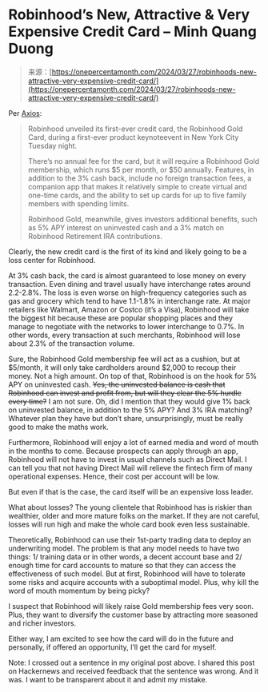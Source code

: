 <!--yml
category: 未分类
date: 2024-05-29 12:49:51
-->

# Robinhood’s New, Attractive & Very Expensive Credit Card – Minh Quang Duong

> 来源：[https://onepercentamonth.com/2024/03/27/robinhoods-new-attractive-very-expensive-credit-card/](https://onepercentamonth.com/2024/03/27/robinhoods-new-attractive-very-expensive-credit-card/)

Per [Axios](https://www.axios.com/2024/03/26/robinhood-gold-credit-card):

> Robinhood unveiled its first-ever credit card, the Robinhood Gold Card, during a first-ever product keynoteevent in New York City Tuesday night.
> 
> There’s no annual fee for the card, but it will require a Robinhood Gold membership, which runs $5 per month, or $50 annually. Features, in addition to the 3% cash back, include no foreign transaction fees, a companion app that makes it relatively simple to create virtual and one-time cards, and the ability to set up cards for up to five family members with spending limits.
> 
> Robinhood Gold, meanwhile, gives investors additional benefits, such as 5% APY interest on uninvested cash and a 3% match on Robinhood Retirement IRA contributions.

Clearly, the new credit card is the first of its kind and likely going to be a loss center for Robinhood.

At 3% cash back, the card is almost guaranteed to lose money on every transaction. Even dining and travel usually have interchange rates around 2.2-2.8%. The loss is even worse on high-frequency categories such as gas and grocery which tend to have 1.1-1.8% in interchange rate. At major retailers like Walmart, Amazon or Costco (it’s a Visa), Robinhood will take the biggest hit because these are popular shopping places and they manage to negotiate with the networks to lower interchange to 0.7%. In other words, every transaction at such merchants, Robinhood will lose about 2.3% of the transaction volume.

Sure, the Robinhood Gold membership fee will act as a cushion, but at $5/month, it will only take cardholders around $2,000 to recoup their money. Not a high amount. On top of that, Robinhood is on the hook for 5% APY on uninvested cash. ~~Yes, the uninvested balance is cash that Robinhood can invest and profit from, but will they clear the 5% hurdle every time?~~ I am not sure. Oh, did I mention that they would give 1% back on uninvested balance, in addition to the 5% APY? And 3% IRA matching? Whatever plan they have but don’t share, unsurprisingly, must be really good to make the maths work.

Furthermore, Robinhood will enjoy a lot of earned media and word of mouth in the months to come. Because prospects can apply through an app, Robinhood will not have to invest in usual channels such as Direct Mail. I can tell you that not having Direct Mail will relieve the fintech firm of many operational expenses. Hence, their cost per account will be low.

But even if that is the case, the card itself will be an expensive loss leader.

What about losses? The young clientele that Robinhood has is riskier than wealthier, older and more mature folks on the market. If they are not careful, losses will run high and make the whole card book even less sustainable.

Theoretically, Robinhood can use their 1st-party trading data to deploy an underwriting model. The problem is that any model needs to have two things: 1/ training data or in other words, a decent account base and 2/ enough time for card accounts to mature so that they can access the effectiveness of such model. But at first, Robinhood will have to tolerate some risks and acquire accounts with a suboptimal model. Plus, why kill the word of mouth momentum by being picky?

I suspect that Robinhood will likely raise Gold membership fees very soon. Plus, they want to diversify the customer base by attracting more seasoned and richer investors.

Either way, I am excited to see how the card will do in the future and personally, if offered an opportunity, I’ll get the card for myself.

Note: I crossed out a sentence in my original post above. I shared this post on Hackernews and received feedback that the sentence was wrong. And it was. I want to be transparent about it and admit my mistake.